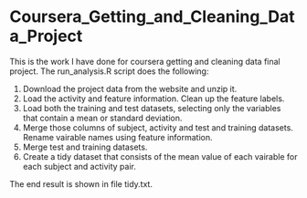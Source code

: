 # Coursera_Getting_and_Cleaning_Data_Project
This is the work I have done for coursera getting and cleaning data final project. The run_analysis.R script does the following:

1. Download the project data from the website and unzip it.
2. Load the activity and feature information. Clean up the feature labels. 
3. Load both the training and test datasets, selecting only the variables that contain a mean or standard deviation.
4. Merge those columns of subject, activity and test and training datasets. Rename vairable names using feature information.
5. Merge test and training datasets.
6. Create a tidy dataset that consists of the mean value of each vairable for each subject and activity pair.

The end result is shown in file tidy.txt.

